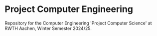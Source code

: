 # Project Computer Engineering
Repository for the Computer Engineering 'Project Computer Science' at RWTH Aachen, Winter Semester 2024/25.
